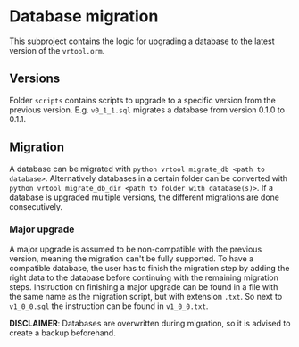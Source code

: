 # Database migration

This subproject contains the logic for upgrading a database to the latest version of the `vrtool.orm`.

## Versions

Folder `scripts` contains scripts to upgrade to a specific version from the previous version.
E.g. `v0_1_1.sql` migrates a database from version 0.1.0 to 0.1.1.

## Migration

A database can be migrated with `python vrtool migrate_db <path to database>`.
Alternatively databases in a certain folder can be converted with `python vrtool migrate_db_dir <path to folder with database(s)>`.
If a database is upgraded multiple versions, the different migrations are done consecutively.

### Major upgrade
A major upgrade is assumed to be non-compatible with the previous version, meaning the migration can't be fully supported.
To have a compatible database, the user has to finish the migration step by adding the right data to the database before continuing with the remaining migration steps.
Instruction on finishing a major upgrade can be found in a file with the same name as the migration script, but with extension `.txt`.
So next to `v1_0_0.sql` the instruction can be found in `v1_0_0.txt`.

**DISCLAIMER**: Databases are overwritten during migration, so it is advised to create a backup beforehand.
